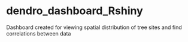 # dendro_dashboard_Rshiny
Dashboard created for viewing spatial distribution of tree sites and find correlations between data 
